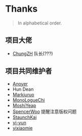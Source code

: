 # Thanks

> In alphabetical order.

## 项目大佬

- [ChungZH](https://chungzh.cn/) 队长(???)

## 项目共同维护者

- [Anoyer](https://anoyer.cn/)
- Hun Dean
- [Markjuruo](https://markjuruo.ooo/) 
- [MonoLogueChi](https://www.xxwhite.com/)
- [MoshiYeap](https://MoshiYeap.github.io/)
- [SpencerWoo](https://spencerwoo.com/) 提醒注意版权问题
- [StaunchKai](https://staunchkai.com/)
- [yi-yun](https://yi-yun.github.io)
- [yixiaomie](https://daiwen.me/)


